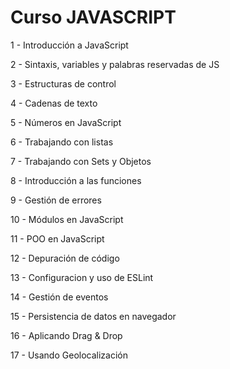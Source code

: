 # Curso JAVASCRIPT

1 - Introducción a JavaScript

2 - Sintaxis, variables y palabras reservadas de JS

3 - Estructuras de control

4 - Cadenas de texto

5 - Números en JavaScript

6 - Trabajando con listas

7 - Trabajando con Sets y Objetos

8 - Introducción a las funciones

9 - Gestión de errores

10 - Módulos en JavaScript

11 - POO en JavaScript

12 - Depuración de código

13 - Configuracion y uso de ESLint

14 - Gestión de eventos

15 - Persistencia de datos en navegador

16 - Aplicando Drag & Drop

17 - Usando Geolocalización